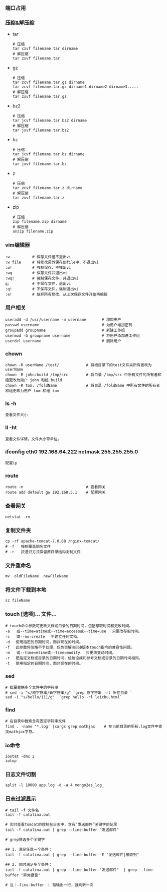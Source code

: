 ### 端口占用

### 压缩&解压缩
- tar
    ```shell
    # 压缩
    tar czvf filename.tar dirname
    # 解压缩
    tar zxvf filename.tar
    ```
- gz
    ```shell
    # 压缩
    tar zcvf filename.tar.gz dirname
    tar zcvf filename.tar.gz dirname1 dirname2 dirname3.....
    # 解压缩
    tar zxvf filename.tar.gz
    ```
- bz2
    ```shell
    # 压缩
    tar jcvf filename.tar.bz2 dirname
    # 解压缩
    tar jxvf filename.tar.bz2
    ```
- bz
    ```shell
    # 压缩
    tar jcvf filename.tar.bz dirname
    # 解压缩
    tar jxvf filename.tar.bz
    ```
- z
    ```shell
    # 压缩
    tar zcvf filename.tar.z dirname
    # 解压缩
    tar zxvf filename.tar.z
    ```
- zip
    ```shell
    # 压缩
    zip filename.zip dirname
    # 解压缩
    unzip filename.zip
    ```

### vim编辑器

```shell
:w          # 保存文件但不退出vi
:w file     # 将修改另外保存到file中，不退出vi
:w!         # 强制保存，不推出vi
:wq         # 保存文件并退出vi
:wq!        # 强制保存文件，并退出vi
q:          # 不保存文件，退出vi
:q!         # 不保存文件，强制退出vi
:e!         # 放弃所有修改，从上次保存文件开始再编辑
```

### 用户相关
```shell
useradd -d /usr/username -m username       # 增加用户
passwd username                            # 为用户增加密码
groupadd groupname                         # 新建工作组
usermod -G groupname username              # 将用户添加进工作组
userdel username                           # 删除用户
```

### chown
```shell
chown -R userName /test/            # 将根目录下的test文件夹所有者改为userName 
chown -R john:build /tmp/src        # 将目录 /tmp/src 中所有文件的所有者和组更改为用户 john 和组 build
chown -R tom. /foldName             # 将目录 /foldName 中所有文件的所有者和组更改为用户 tom 和组 tom
```

### ls -h
    查看文件大小

### ll -ht
    查看文件详情，文件大小带单位。

### ifconfig eth0 192.168.64.222 netmask 255.255.255.0    
    配置ip

### route
```shell
route -n                            # 查看网关
route add default gw 192.168.5.1    # 配置网关
```

### 查看网关                       
```shell
netstat -rn  
```
    
### 复制文件夹
```shell
cp -rf apache-tomcat-7.0.68 /nginx-tomcat/
# -f   强制覆盖同名文件
# -r   按递归方式保留原目录结构复制文件
```

### 文件重命名
```shell
mv  oldFileName  newFileName     
```   

### 将文件下载到本地 
```shell
sz fileName
```      

### touch [选项]... 文件...
```shell
# touch命令参数可更改文档或目录的日期时间，包括存取时间和更改时间。
-a   或--time=atime或--time=access或--time=use 　只更改存取时间。
-c   或--no-create 　不建立任何文档。
-d 　使用指定的日期时间，而非现在的时间。
-f 　此参数将忽略不予处理，仅负责解决BSD版本touch指令的兼容性问题。
-m   或--time=mtime或--time=modify 　只更改变动时间。
-r 　把指定文档或目录的日期时间，统统设成和参考文档或目录的日期时间相同。
-t 　使用指定的日期时间，而非现在的时间。
```

### sed 
```shell
# 批量替换多个文件中的字符串
# sed -i "s/原字符串/新字符串/g" `grep 原字符串 -rl 所在目录 `
sed -i "s/hello/111/g"  `grep hello -rl leichu.html`
```

### find
    
```shell
# 在目录中搜索含有固定字符串文件
find . -name '*.log' |xargs grep mathjax    # 在当前目录的所有.log文件中查找mathjax字符。
``` 

### io命令
```shell
iostat -dmx 2
iotop
```

### 日志文件切割
```shell
split -l 10000 app.log -d -a 4 mongo2es_log_
```

### 日志过滤显示
```shell
# tail -f 文件名
tail -f catalina.out

# 实时查看tomcat的控制台日志中，含有“发送邮件”关键字的记录
tail -f catalina.out | grep --line-buffer "发送邮件"

# grep筛选多个关键字

## 1. 满足任意一个条件：
tail -f catalina.out | grep --line-buffer -E "发送邮件|接收到"

## 2. 同时满足多个条件：
tail -f catalina.out | grep --line-buffer "发送邮件"  | grep --line-buffer "异常报警"

# 注：–line-buffer ： 每输出一行，就刷新一次

```

